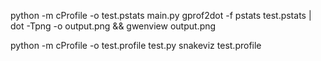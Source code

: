 
python -m cProfile -o test.pstats main.py
gprof2dot -f pstats test.pstats | dot -Tpng -o output.png && gwenview output.png

python -m cProfile -o test.profile test.py
snakeviz test.profile